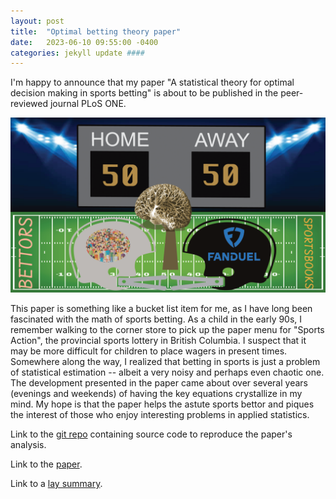 ```yaml
---
layout: post
title:  "Optimal betting theory paper"
date:   2023-06-10 09:55:00 -0400
categories: jekyll update ####
---
```

I'm happy to announce that my paper "A statistical theory for optimal decision making in sports betting" is about to be 
published in the peer-reviewed journal PLoS ONE. 

![Diagram of sportsbook versus betting public](/docs/assets/final-artwork-2.png)

This paper is something like a bucket list item for me, as I have long been fascinated with the 
math of sports betting. As a child in the early 90s, I remember walking to the corner store to 
pick up the paper menu for "Sports Action", the provincial sports lottery in British Columbia.
I suspect that it may be more difficult for children to place wagers in present times. 
Somewhere along the way, I realized that betting in sports is just a problem of statistical estimation -- albeit a very
noisy and perhaps even chaotic one. The development presented in the paper came about over several
years (evenings and weekends) of having the key equations crystallize in my mind. My hope is that
the paper helps the astute sports bettor and piques the interest of those who enjoy interesting
problems in applied statistics. 

Link to the [git repo][optimal-betting-theory] containing source code to reproduce the paper's analysis.

Link to the [paper][optimal-betting-theory-paper].

Link to a [lay summary][optimal-betting-theory-press]. 




[optimal-betting-theory]: https://github.com/dmochow/optimal_betting_theory
[Granger Components Analysis]: https://dmochow.github.io/gca
[optimal-betting-theory-paper]: https://journals.plos.org/plosone/article?id=10.1371/journal.pone.0287601
[optimal-betting-theory-press]: https://phys.org/news/2023-06-science-sports.html